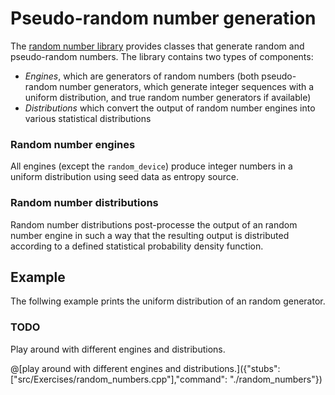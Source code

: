 # Pseudo-random number generation
The [random number library](http://en.cppreference.com/w/cpp/numeric/random) provides classes that generate random and pseudo-random numbers. The library
contains two types of components:
* _Engines_, which are generators of random numbers (both pseudo-random number generators, which generate integer sequences with a uniform distribution, and true random number generators if available)
* _Distributions_ which convert the output of random number engines into various statistical distributions

### Random number engines
All engines (except the `random_device`) produce integer numbers in a uniform distribution using seed data as entropy source.

### Random number distributions
Random number distributions post-processe the output of an random number engine in such a way that the resulting output is distributed according to a defined statistical probability density function.

## Example
The follwing example prints the uniform distribution of an random generator.

### TODO
Play around with different engines and distributions.

@[play around with different engines and distributions.]({"stubs": ["src/Exercises/random_numbers.cpp"],"command": "./random_numbers"})
